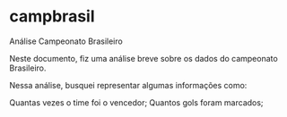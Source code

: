 # campbrasil
Análise Campeonato Brasileiro

Neste documento, fiz uma análise breve sobre os dados do campeonato Brasileiro. 

Nessa análise, busquei representar algumas informações como: 

Quantas vezes o time foi o vencedor; 
Quantos gols foram marcados; 
